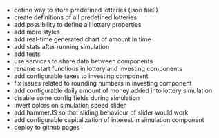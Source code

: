 - define way to store predefined lotteries (json file?)
- create definitions of all predefined lotteries
- add possibility to define all lottery properties
- add more styles
- add real-time generated chart of amount in time
- add stats after running simulation
- add tests
- use services to share data between components
- rename start functions in lottery and investing components
- add configurable taxes to investing component
- fix issues related to rounding numbers in investing component
- add configurable daily amount of money added into lottery simulation
- disable some config fields during simulation
- invert colors on simulation speed slider
- add hammerJS so that sliding behaviour of slider would work
- add configurable capitalization of interest in simulation component
- deploy to github pages
